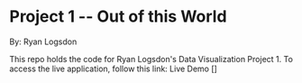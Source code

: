 # Project 1 -- Out of this World
By: Ryan Logsdon

This repo holds the code for Ryan Logsdon's Data Visualization Project 1. To access the live application, follow this link:
Live Demo []
